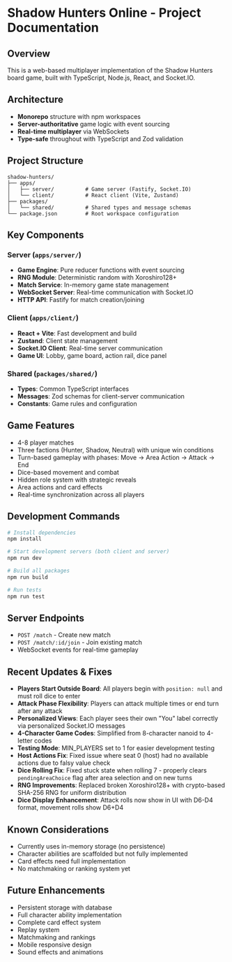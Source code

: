 # Shadow Hunters Online - Project Documentation

## Overview
This is a web-based multiplayer implementation of the Shadow Hunters board game, built with TypeScript, Node.js, React, and Socket.IO.

## Architecture
- **Monorepo** structure with npm workspaces
- **Server-authoritative** game logic with event sourcing
- **Real-time multiplayer** via WebSockets
- **Type-safe** throughout with TypeScript and Zod validation

## Project Structure
```
shadow-hunters/
├── apps/
│   ├── server/          # Game server (Fastify, Socket.IO)
│   └── client/          # React client (Vite, Zustand)
├── packages/
│   └── shared/          # Shared types and message schemas
└── package.json         # Root workspace configuration
```

## Key Components

### Server (`apps/server/`)
- **Game Engine**: Pure reducer functions with event sourcing
- **RNG Module**: Deterministic random with Xoroshiro128+
- **Match Service**: In-memory game state management
- **WebSocket Server**: Real-time communication with Socket.IO
- **HTTP API**: Fastify for match creation/joining

### Client (`apps/client/`)
- **React + Vite**: Fast development and build
- **Zustand**: Client state management
- **Socket.IO Client**: Real-time server communication
- **Game UI**: Lobby, game board, action rail, dice panel

### Shared (`packages/shared/`)
- **Types**: Common TypeScript interfaces
- **Messages**: Zod schemas for client-server communication
- **Constants**: Game rules and configuration

## Game Features
- 4-8 player matches
- Three factions (Hunter, Shadow, Neutral) with unique win conditions
- Turn-based gameplay with phases: Move → Area Action → Attack → End
- Dice-based movement and combat
- Hidden role system with strategic reveals
- Area actions and card effects
- Real-time synchronization across all players

## Development Commands
```bash
# Install dependencies
npm install

# Start development servers (both client and server)
npm run dev

# Build all packages
npm run build

# Run tests
npm run test
```

## Server Endpoints
- `POST /match` - Create new match
- `POST /match/:id/join` - Join existing match
- WebSocket events for real-time gameplay

## Recent Updates & Fixes
- **Players Start Outside Board**: All players begin with `position: null` and must roll dice to enter
- **Attack Phase Flexibility**: Players can attack multiple times or end turn after any attack  
- **Personalized Views**: Each player sees their own "You" label correctly via personalized Socket.IO messages
- **4-Character Game Codes**: Simplified from 8-character nanoid to 4-letter codes
- **Testing Mode**: MIN_PLAYERS set to 1 for easier development testing
- **Host Actions Fix**: Fixed issue where seat 0 (host) had no available actions due to falsy value check
- **Dice Rolling Fix**: Fixed stuck state when rolling 7 - properly clears `pendingAreaChoice` flag after area selection and on new turns
- **RNG Improvements**: Replaced broken Xoroshiro128+ with crypto-based SHA-256 RNG for uniform distribution
- **Dice Display Enhancement**: Attack rolls now show in UI with D6-D4 format, movement rolls show D6+D4

## Known Considerations
- Currently uses in-memory storage (no persistence)
- Character abilities are scaffolded but not fully implemented
- Card effects need full implementation
- No matchmaking or ranking system yet

## Future Enhancements
- Persistent storage with database
- Full character ability implementation
- Complete card effect system
- Replay system
- Matchmaking and rankings
- Mobile responsive design
- Sound effects and animations